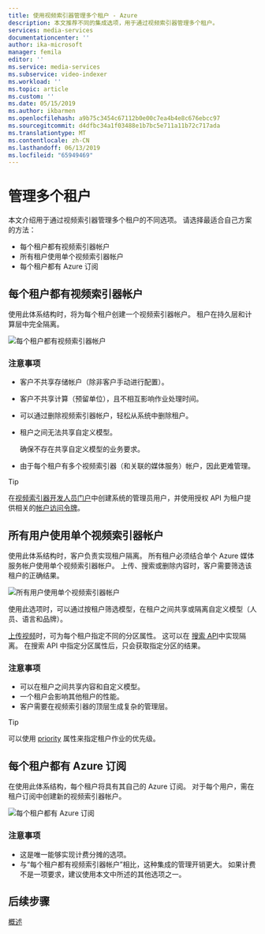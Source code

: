 ```yaml
---
title: 使用视频索引器管理多个租户 - Azure
description: 本文推荐不同的集成选项，用于通过视频索引器管理多个租户。
services: media-services
documentationcenter: ''
author: ika-microsoft
manager: femila
editor: ''
ms.service: media-services
ms.subservice: video-indexer
ms.workload: ''
ms.topic: article
ms.custom: ''
ms.date: 05/15/2019
ms.author: ikbarmen
ms.openlocfilehash: a9b75c3454c67112b0e00c7ea4b4e8c676ebcc97
ms.sourcegitcommit: d4dfbc34a1f03488e1b7bc5e711a11b72c717ada
ms.translationtype: MT
ms.contentlocale: zh-CN
ms.lasthandoff: 06/13/2019
ms.locfileid: "65949469"
---
```

# <a name="manage-multiple-tenants"></a>管理多个租户

本文介绍用于通过视频索引器管理多个租户的不同选项。 请选择最适合自己方案的方法：

* 每个租户都有视频索引器帐户
* 所有租户使用单个视频索引器帐户
* 每个租户都有 Azure 订阅

## <a name="video-indexer-account-per-tenant"></a>每个租户都有视频索引器帐户

使用此体系结构时，将为每个租户创建一个视频索引器帐户。 租户在持久层和计算层中完全隔离。  

![每个租户都有视频索引器帐户](./media/manage-multiple-tenants/video-indexer-account-per-tenant.png)

### <a name="considerations"></a>注意事项

* 客户不共享存储帐户（除非客户手动进行配置）。
* 客户不共享计算（预留单位），且不相互影响作业处理时间。
* 可以通过删除视频索引器帐户，轻松从系统中删除租户。
* 租户之间无法共享自定义模型。

    确保不存在共享自定义模型的业务要求。
* 由于每个租户有多个视频索引器（和关联的媒体服务）帐户，因此更难管理。

> [!TIP]
> 在[视频索引器开发人员门户](https://api-portal.videoindexer.ai/)中创建系统的管理员用户，并使用授权 API 为租户提供相关的[帐户访问令牌](https://api-portal.videoindexer.ai/docs/services/authorization/operations/Get-Account-Access-Token)。

## <a name="single-video-indexer-account-for-all-users"></a>所有用户使用单个视频索引器帐户

使用此体系结构时，客户负责实现租户隔离。 所有租户必须结合单个 Azure 媒体服务帐户使用单个视频索引器帐户。 上传、搜索或删除内容时，客户需要筛选该租户的正确结果。

![所有用户使用单个视频索引器帐户](./media/manage-multiple-tenants/single-video-indexer-account-for-all-users.png)

使用此选项时，可以通过按租户筛选模型，在租户之间共享或隔离自定义模型（人员、语言和品牌）。

[上传视频](https://api-portal.videoindexer.ai/docs/services/operations/operations/Upload-video?)时，可为每个租户指定不同的分区属性。 这可以在 [搜索 API](https://api-portal.videoindexer.ai/docs/services/operations/operations/Search-videos?)中实现隔离。 在搜索 API 中指定分区属性后，只会获取指定分区的结果。 

### <a name="considerations"></a>注意事项

* 可以在租户之间共享内容和自定义模型。
* 一个租户会影响其他租户的性能。
* 客户需要在视频索引器的顶层生成复杂的管理层。

> [!TIP]
> 可以使用 [priority](upload-index-videos.md) 属性来指定租户作业的优先级。

## <a name="azure-subscription-per-tenant"></a>每个租户都有 Azure 订阅 

在使用此体系结构，每个租户将具有其自己的 Azure 订阅。 对于每个用户，需在租户订阅中创建新的视频索引器帐户。

![每个租户都有 Azure 订阅](./media/manage-multiple-tenants/azure-subscription-per-tenant.png)

### <a name="considerations"></a>注意事项

* 这是唯一能够实现计费分摊的选项。
* 与“每个租户都有视频索引器帐户”相比，这种集成的管理开销更大。 如果计费不是一项要求，建议使用本文中所述的其他选项之一。

## <a name="next-steps"></a>后续步骤

[概述](video-indexer-overview.md)

